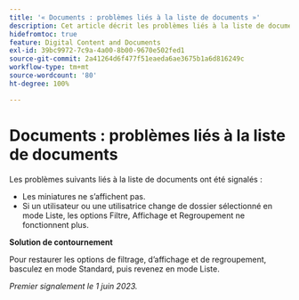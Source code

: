 ```yaml
---
title: '« Documents : problèmes liés à la liste de documents »'
description: Cet article décrit les problèmes liés à la liste de documents qui ont été récemment signalés.
hidefromtoc: true
feature: Digital Content and Documents
exl-id: 39bc9972-7c9a-4a00-8b00-9670e502fed1
source-git-commit: 2a41264d6f477f51eaeda6ae3675b1a6d816249c
workflow-type: tm+mt
source-wordcount: '80'
ht-degree: 100%

---
```


# Documents : problèmes liés à la liste de documents

<!--This article is on the WF and WFP TOCs. Valid issue, won't fix (Won't fix tab).-->

Les problèmes suivants liés à la liste de documents ont été signalés :

* Les miniatures ne s’affichent pas.
* Si un utilisateur ou une utilisatrice change de dossier sélectionné en mode Liste, les options Filtre, Affichage et Regroupement ne fonctionnent plus.

**Solution de contournement**

Pour restaurer les options de filtrage, d’affichage et de regroupement, basculez en mode Standard, puis revenez en mode Liste.

_Premier signalement le 1 juin 2023._
